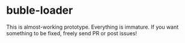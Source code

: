 # buble-loader

This is almost-working prototype. Everything is immature. If you want something to be fixed, freely send PR or post issues!
